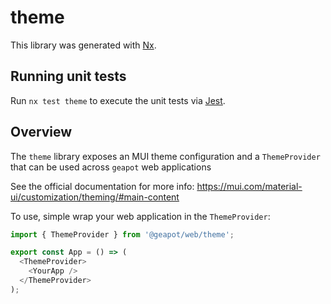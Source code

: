 # theme

This library was generated with [Nx](https://nx.dev).

## Running unit tests

Run `nx test theme` to execute the unit tests via [Jest](https://jestjs.io).

## Overview

The `theme` library exposes an MUI theme configuration and a `ThemeProvider` that can be used across `geapot` web applications

See the official documentation for more info: https://mui.com/material-ui/customization/theming/#main-content

To use, simple wrap your web application in the `ThemeProvider`:

```js
import { ThemeProvider } from '@geapot/web/theme';

export const App = () => (
  <ThemeProvider>
    <YourApp />
  </ThemeProvider>
);
```
